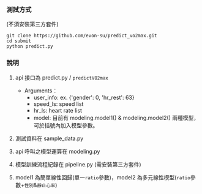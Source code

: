 ### 測試方式
(不須安裝第三方套件)
```commandline
git clone https://github.com/evon-su/predict_vo2max.git
cd submit
python predict.py
```
### 說明
1. api 接口為 predict.py / `predictVO2max`
   - Arguments：
     - user_info: ex. {'gender': 0, 'hr_rest': 63} 
     - speed_ls: speed list
     - hr_ls: heart rate list
     - model: 目前有 modeling.model1() & modeling.model2() 兩種模型，可於括號內加入模型參數。

2. 測試資料在 sample_data.py
3. api 呼叫之模型運算在 modeling.py
3. 模型訓練流程紀錄在 pipeline.py (需安裝第三方套件)
4. model1 為簡單線性回歸(單一`ratio`參數)，model2 為多元線性模型(`ratio`參數+`性別`&`靜止心率`)

